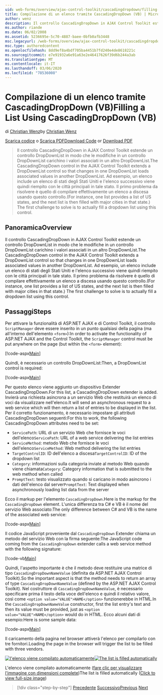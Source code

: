 ```yaml
---
uid: web-forms/overview/ajax-control-toolkit/cascadingdropdown/filling-a-list-using-cascadingdropdown-vb
title: Compilazione di un elenco tramite CascadingDropDown (VB) | Microsoft Docs
author: wenz
description: Il controllo CascadingDropDown in AJAX Control Toolkit estende un controllo DropDownList in modo che le modifiche in un controllo DropDownList carichino i valori associati in un altr...
ms.author: riande
ms.date: 06/02/2008
ms.assetid: 5236695e-5c70-4887-baee-0bfb0afb3448
msc.legacyurl: /web-forms/overview/ajax-control-toolkit/cascadingdropdown/filling-a-list-using-cascadingdropdown-vb
msc.type: authoredcontent
ms.openlocfilehash: 8dd9ef8a4bdf705ba4451b7fd240e4de8618221c
ms.sourcegitcommit: e7e91932a6e91a63e2e46417626f39d6b244a3ab
ms.translationtype: MT
ms.contentlocale: it-IT
ms.lasthandoff: 03/06/2020
ms.locfileid: "78536008"
---
```

# <a name="filling-a-list-using-cascadingdropdown-vb"></a><span data-ttu-id="b1295-103">Compilazione di un elenco tramite CascadingDropDown (VB)</span><span class="sxs-lookup"><span data-stu-id="b1295-103">Filling a List Using CascadingDropDown (VB)</span></span>

<span data-ttu-id="b1295-104">di [Christian Wenz](https://github.com/wenz)</span><span class="sxs-lookup"><span data-stu-id="b1295-104">by [Christian Wenz](https://github.com/wenz)</span></span>

<span data-ttu-id="b1295-105">[Scarica codice](https://download.microsoft.com/download/9/0/7/907760b1-2c60-4f81-aeb6-ca416a573b0d/cascadingdropdown0.vb.zip) o [Scarica PDF](https://download.microsoft.com/download/2/d/c/2dc10e34-6983-41d4-9c08-f78f5387d32b/cascadingdropdown0VB.pdf)</span><span class="sxs-lookup"><span data-stu-id="b1295-105">[Download Code](https://download.microsoft.com/download/9/0/7/907760b1-2c60-4f81-aeb6-ca416a573b0d/cascadingdropdown0.vb.zip) or [Download PDF](https://download.microsoft.com/download/2/d/c/2dc10e34-6983-41d4-9c08-f78f5387d32b/cascadingdropdown0VB.pdf)</span></span>

> <span data-ttu-id="b1295-106">Il controllo CascadingDropDown in AJAX Control Toolkit estende un controllo DropDownList in modo che le modifiche in un controllo DropDownList carichino i valori associati in un altro DropDownList.</span><span class="sxs-lookup"><span data-stu-id="b1295-106">The CascadingDropDown control in the AJAX Control Toolkit extends a DropDownList control so that changes in one DropDownList loads associated values in another DropDownList.</span></span> <span data-ttu-id="b1295-107">Ad esempio, un elenco include un elenco di stati degli Stati Uniti e l'elenco successivo viene quindi riempito con le città principali in tale stato. Il primo problema da risolvere è quello di compilare effettivamente un elenco a discesa usando questo controllo.</span><span class="sxs-lookup"><span data-stu-id="b1295-107">(For instance, one list provides a list of US states, and the next list is then filled with major cities in that state.) The first challenge to solve is to actually fill a dropdown list using this control.</span></span>

## <a name="overview"></a><span data-ttu-id="b1295-108">Panoramica</span><span class="sxs-lookup"><span data-stu-id="b1295-108">Overview</span></span>

<span data-ttu-id="b1295-109">Il controllo CascadingDropDown in AJAX Control Toolkit estende un controllo DropDownList in modo che le modifiche in un controllo DropDownList carichino i valori associati in un altro DropDownList.</span><span class="sxs-lookup"><span data-stu-id="b1295-109">The CascadingDropDown control in the AJAX Control Toolkit extends a DropDownList control so that changes in one DropDownList loads associated values in another DropDownList.</span></span> <span data-ttu-id="b1295-110">Ad esempio, un elenco include un elenco di stati degli Stati Uniti e l'elenco successivo viene quindi riempito con le città principali in tale stato. Il primo problema da risolvere è quello di compilare effettivamente un elenco a discesa usando questo controllo.</span><span class="sxs-lookup"><span data-stu-id="b1295-110">(For instance, one list provides a list of US states, and the next list is then filled with major cities in that state.) The first challenge to solve is to actually fill a dropdown list using this control.</span></span>

## <a name="steps"></a><span data-ttu-id="b1295-111">Passaggi</span><span class="sxs-lookup"><span data-stu-id="b1295-111">Steps</span></span>

<span data-ttu-id="b1295-112">Per attivare la funzionalità di ASP.NET AJAX e di Control Toolkit, il controllo `ScriptManager` deve essere inserito in un punto qualsiasi della pagina (ma all'interno dell'elemento `<form>`):</span><span class="sxs-lookup"><span data-stu-id="b1295-112">In order to activate the functionality of ASP.NET AJAX and the Control Toolkit, the `ScriptManager` control must be put anywhere on the page (but within the `<form>` element):</span></span>

[!code-aspx[Main](filling-a-list-using-cascadingdropdown-vb/samples/sample1.aspx)]

<span data-ttu-id="b1295-113">Quindi, è necessario un controllo DropDownList:</span><span class="sxs-lookup"><span data-stu-id="b1295-113">Then, a DropDownList control is required:</span></span>

[!code-aspx[Main](filling-a-list-using-cascadingdropdown-vb/samples/sample2.aspx)]

<span data-ttu-id="b1295-114">Per questo elenco viene aggiunto un dispositivo Extender CascadingDropDown.</span><span class="sxs-lookup"><span data-stu-id="b1295-114">For this list, a CascadingDropDown extender is added.</span></span> <span data-ttu-id="b1295-115">Invierà una richiesta asincrona a un servizio Web che restituirà un elenco di voci da visualizzare nell'elenco.</span><span class="sxs-lookup"><span data-stu-id="b1295-115">It will send an asynchronous request to a web service which will then return a list of entries to be displayed in the list.</span></span> <span data-ttu-id="b1295-116">Per il corretto funzionamento, è necessario impostare gli attributi CascadingDropDown seguenti:</span><span class="sxs-lookup"><span data-stu-id="b1295-116">For this to work, the following CascadingDropDown attributes need to be set:</span></span>

- <span data-ttu-id="b1295-117">`ServicePath`: URL di un servizio Web che fornisce le voci dell'elenco</span><span class="sxs-lookup"><span data-stu-id="b1295-117">`ServicePath`: URL of a web service delivering the list entries</span></span>
- <span data-ttu-id="b1295-118">`ServiceMethod`: metodo Web che fornisce le voci dell'elenco</span><span class="sxs-lookup"><span data-stu-id="b1295-118">`ServiceMethod`: Web method delivering the list entries</span></span>
- <span data-ttu-id="b1295-119">`TargetControlID`: ID dell'elenco a discesa</span><span class="sxs-lookup"><span data-stu-id="b1295-119">`TargetControlID`: ID of the dropdown list</span></span>
- <span data-ttu-id="b1295-120">`Category`: informazioni sulla categoria inviate al metodo Web quando viene chiamata</span><span class="sxs-lookup"><span data-stu-id="b1295-120">`Category`: Category information that is submitted to the web method when called</span></span>
- <span data-ttu-id="b1295-121">`PromptText`: testo visualizzato quando si caricano in modo asincrono i dati dell'elenco dal server</span><span class="sxs-lookup"><span data-stu-id="b1295-121">`PromptText`: Text displayed when asynchronously loading list data from the server</span></span>

<span data-ttu-id="b1295-122">Ecco il markup per l'elemento `CascadingDropDown`.</span><span class="sxs-lookup"><span data-stu-id="b1295-122">Here is the markup for the `CascadingDropDown` element.</span></span> <span data-ttu-id="b1295-123">L'unica differenza tra C# e VB è il nome del servizio Web associato:</span><span class="sxs-lookup"><span data-stu-id="b1295-123">The only difference between C# and VB is the name of the associated web service:</span></span>

[!code-aspx[Main](filling-a-list-using-cascadingdropdown-vb/samples/sample3.aspx)]

<span data-ttu-id="b1295-124">Il codice JavaScript proveniente dal `CascadingDropDown` Extender chiama un metodo del servizio Web con la firma seguente:</span><span class="sxs-lookup"><span data-stu-id="b1295-124">The JavaScript code coming from the `CascadingDropDown` extender calls a web service method with the following signature:</span></span>

[!code-vb[Main](filling-a-list-using-cascadingdropdown-vb/samples/sample4.vb)]

<span data-ttu-id="b1295-125">Quindi, l'aspetto importante è che il metodo deve restituire una matrice di tipo `CascadingDropDownNameValue` (definita da ASP.NET AJAX Control Toolkit).</span><span class="sxs-lookup"><span data-stu-id="b1295-125">So the important aspect is that the method needs to return an array of type `CascadingDropDownNameValue` (defined by the ASP.NET AJAX Control Toolkit).</span></span> <span data-ttu-id="b1295-126">Nel costruttore di `CascadingDropDownNameValue`, è necessario specificare prima il testo della voce dell'elenco e quindi il relativo valore, così come `<option value="VALUE">NAME</option>` funzionerebbe in HTML.</span><span class="sxs-lookup"><span data-stu-id="b1295-126">In the `CascadingDropDownNameValue` constructor, first the list entry's text and then its value must be provided, just as `<option value="VALUE">NAME</option>` would do in HTML.</span></span> <span data-ttu-id="b1295-127">Ecco alcuni dati di esempio:</span><span class="sxs-lookup"><span data-stu-id="b1295-127">Here is some sample data:</span></span>

[!code-aspx[Main](filling-a-list-using-cascadingdropdown-vb/samples/sample5.aspx)]

<span data-ttu-id="b1295-128">Il caricamento della pagina nel browser attiverà l'elenco per compilarlo con tre fornitori.</span><span class="sxs-lookup"><span data-stu-id="b1295-128">Loading the page in the browser will trigger the list to be filled with three vendors.</span></span>

<span data-ttu-id="b1295-129">[![l'elenco viene compilato automaticamente](filling-a-list-using-cascadingdropdown-vb/_static/image2.png)](filling-a-list-using-cascadingdropdown-vb/_static/image1.png)</span><span class="sxs-lookup"><span data-stu-id="b1295-129">[![The list is filled automatically](filling-a-list-using-cascadingdropdown-vb/_static/image2.png)](filling-a-list-using-cascadingdropdown-vb/_static/image1.png)</span></span>

<span data-ttu-id="b1295-130">L'elenco viene compilato automaticamente ([fare clic per visualizzare l'immagine con dimensioni complete](filling-a-list-using-cascadingdropdown-vb/_static/image3.png))</span><span class="sxs-lookup"><span data-stu-id="b1295-130">The list is filled automatically ([Click to view full-size image](filling-a-list-using-cascadingdropdown-vb/_static/image3.png))</span></span>

> [!div class="step-by-step"]
> <span data-ttu-id="b1295-131">[Precedente](using-auto-postback-with-cascadingdropdown-cs.md)
> [Successivo](using-cascadingdropdown-with-a-database-vb.md)</span><span class="sxs-lookup"><span data-stu-id="b1295-131">[Previous](using-auto-postback-with-cascadingdropdown-cs.md)
[Next](using-cascadingdropdown-with-a-database-vb.md)</span></span>
